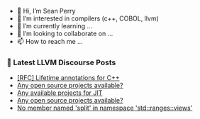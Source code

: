 - 👋 Hi, I’m Sean Perry
- 👀 I’m interested in compilers (c++, COBOL, llvm)
- 🌱 I’m currently learning ...
- 💞️ I’m looking to collaborate on ...
- 📫 How to reach me ...

<!---
s66perry/s66perry is a ✨ special ✨ repository because its `README.md` (this file) appears on your GitHub profile.
You can click the Preview link to take a look at your changes.
--->
### 📕 Latest LLVM Discourse Posts

<!-- DISCOURSE-LLVM:START -->
- [[RFC] Lifetime annotations for C++](https://discourse.llvm.org/t/rfc-lifetime-annotations-for-c/61377?page=5#post_91)
- [Any open source projects available?](https://discourse.llvm.org/t/any-open-source-projects-available/72950#post_4)
- [Any available projects for JIT](https://discourse.llvm.org/t/any-available-projects-for-jit/72961#post_1)
- [Any open source projects available?](https://discourse.llvm.org/t/any-open-source-projects-available/72950#post_3)
- [No member named &#39;split&#39; in namespace &#39;std::ranges::views&#39;](https://discourse.llvm.org/t/no-member-named-split-in-namespace-std-views/72955#post_2)
<!-- DISCOURSE-LLVM:END -->
